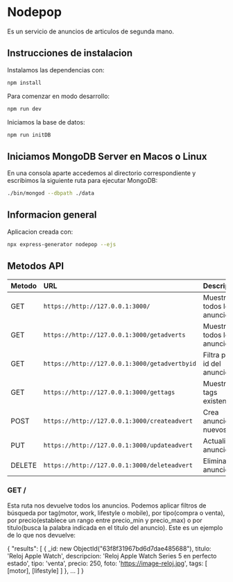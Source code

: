 # Nodepop

Es un servicio de anuncios de articulos de segunda mano.

## Instrucciones de instalacion

Instalamos las dependencias con:

```sh
npm install
```

Para comenzar en modo desarrollo:

```sh
npm run dev
```

Iniciamos la base de datos:

```sh
npm run initDB
```

## Iniciamos MongoDB Server en Macos o Linux

En una consola aparte accedemos al directorio correspondiente y escribimos la siguiente ruta para ejecutar MongoDB:

```sh
./bin/mongod --dbpath ./data
```
## Informacion general

Aplicacion creada con:

```sh
npx express-generator nodepop --ejs
```

## Metodos API 

|   Metodo  |    URL                                       | Descripcion                  |   Error   |
| :-------- | :--------------------------------------------| :-------------------------   | :---------|
|    GET    | `https://http://127.0.0.1:3000/`             | Muestra todos los anuncios   |           |
|    GET    | `https://http://127.0.0.1:3000/getadverts`   | Muestra todos los anuncios   |           |
|    GET    | `https://http://127.0.0.1:3000/getadvertbyid`| Filtra por el id del anuncio | 404       |
|    GET    | `https://http://127.0.0.1:3000/gettags`      | Muestra los tags existentes  |           |
|    POST   | `https://http://127.0.0.1:3000/createadvert` | Crea anuncios nuevos         | 400       |
|    PUT    | `https://http://127.0.0.1:3000/updateadvert` | Actualiza el anuncio         | 400       |
|   DELETE  | `https://http://127.0.0.1:3000/deleteadvert` | Elimina un  anuncio          | 404       |

### GET /
Esta ruta nos devuelve todos los anuncios. Podemos aplicar filtros de búsqueda por tag(motor, work, lifestyle o mobile), por tipo(compra o venta), por precio(establece un rango entre precio_min y precio_max) o por titulo(busca la palabra indicada en el titulo del anuncio). Este es un ejemplo de lo que nos devuelve:

{
    "results": [
        {
    _id: new ObjectId("63f8f31967bd6d7dae485688"),
    titulo: 'Reloj Apple Watch',
    descripcion: 'Reloj Apple Watch Series 5 en perfecto estado',
    tipo: 'venta',
    precio: 250,
    foto: 'https://image-reloj.jpg',
    tags: [ [motor], [lifestyle] ]
  },
        ...
    ]
}

